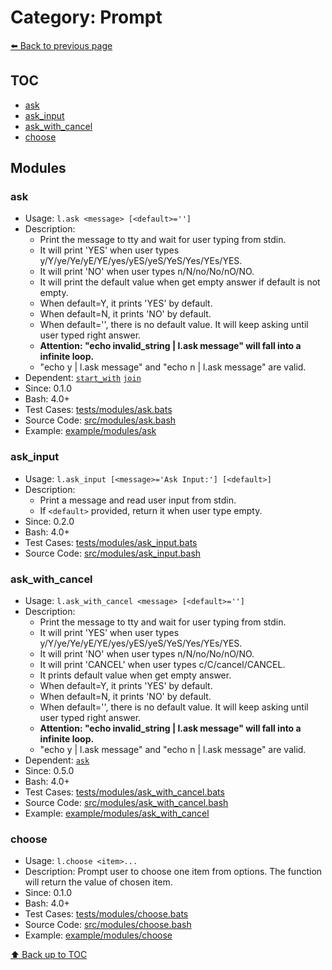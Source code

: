 # Category: Prompt

[⬅️ Back to previous page](./README.md)

## TOC

- [ask](#ask)
- [ask_input](#ask_input)
- [ask_with_cancel](#ask_with_cancel)
- [choose](#choose)

## Modules

### ask

- Usage: `l.ask <message> [<default>='']`
- Description:
  - Print the message to tty and wait for user typing from stdin.
  - It will print 'YES' when user types y/Y/ye/Ye/yE/YE/yes/yES/yeS/YeS/Yes/YEs/YES.
  - It will print 'NO' when user types n/N/no/No/nO/NO.
  - It will print the default value when get empty answer if default is not empty.
  - When default=Y, it prints 'YES' by default.
  - When default=N, it prints 'NO' by default.
  - When default='', there is no default value. It will keep asking until user typed right answer.
  - **Attention: "echo invalid_string | l.ask message" will fall into a infinite loop.**
  - "echo y | l.ask message" and "echo n | l.ask message" are valid.
- Dependent: [`start_with`](./condition.md#start_with) [`join`](./string.md#join)
- Since: 0.1.0
- Bash: 4.0+
- Test Cases: [tests/modules/ask.bats](../../tests/modules/ask.bats)
- Source Code: [src/modules/ask.bash](../../src/modules/ask.bash)
- Example: [example/modules/ask](../../example/modules/ask)

### ask_input

- Usage: `l.ask_input [<message>='Ask Input:'] [<default>]`
- Description:
  - Print a message and read user input from stdin.
  - If `<default>` provided, return it when user type empty.
- Since: 0.2.0
- Bash: 4.0+
- Test Cases: [tests/modules/ask_input.bats](../../tests/modules/ask_input.bats)
- Source Code: [src/modules/ask_input.bash](../../src/modules/ask_input.bash)

### ask_with_cancel

- Usage: `l.ask_with_cancel <message> [<default>='']`
- Description:
  - Print the message to tty and wait for user typing from stdin.
  - It will print 'YES' when user types y/Y/ye/Ye/yE/YE/yes/yES/yeS/YeS/Yes/YEs/YES.
  - It will print 'NO' when user types n/N/no/No/nO/NO.
  - It will print 'CANCEL' when user types c/C/cancel/CANCEL.
  - It prints default value when get empty answer.
  - When default=Y, it prints 'YES' by default.
  - When default=N, it prints 'NO' by default.
  - When default='', there is no default value. It will keep asking until user typed right answer.
  - **Attention: "echo invalid_string | l.ask message" will fall into a infinite loop.**
  - "echo y | l.ask message" and "echo n | l.ask message" are valid.
- Dependent: [`ask`](./prompt.md#ask)
- Since: 0.5.0
- Bash: 4.0+
- Test Cases: [tests/modules/ask_with_cancel.bats](../../tests/modules/ask_with_cancel.bats)
- Source Code: [src/modules/ask_with_cancel.bash](../../src/modules/ask_with_cancel.bash)
- Example: [example/modules/ask_with_cancel](../../example/modules/ask_with_cancel)

### choose

- Usage: `l.choose <item>...`
- Description: Prompt user to choose one item from options. The function will return the value of chosen item.
- Since: 0.1.0
- Bash: 4.0+
- Test Cases: [tests/modules/choose.bats](../../tests/modules/choose.bats)
- Source Code: [src/modules/choose.bash](../../src/modules/choose.bash)
- Example: [example/modules/choose](../../example/modules/choose)

[⬆️ Back up to TOC](#toc)
